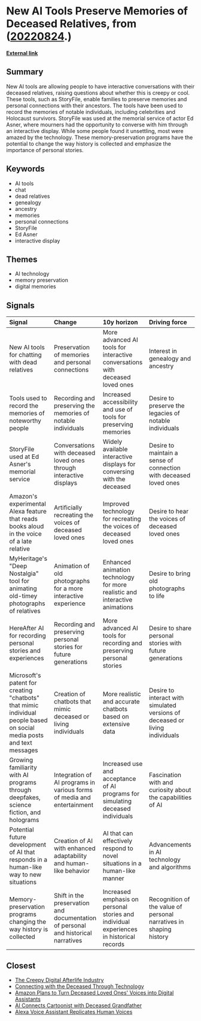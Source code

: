 # __New AI Tools Preserve Memories of Deceased Relatives__, from ([20220824](https://kghosh.substack.com/p/20220824).)

__[External link](https://www.axios.com/2022/07/13/artificial-intelligence-chatbots-dead-relatives-grandma)__



## Summary

New AI tools are allowing people to have interactive conversations with their deceased relatives, raising questions about whether this is creepy or cool. These tools, such as StoryFile, enable families to preserve memories and personal connections with their ancestors. The tools have been used to record the memories of notable individuals, including celebrities and Holocaust survivors. StoryFile was used at the memorial service of actor Ed Asner, where mourners had the opportunity to converse with him through an interactive display. While some people found it unsettling, most were amazed by the technology. These memory-preservation programs have the potential to change the way history is collected and emphasize the importance of personal stories.

## Keywords

* AI tools
* chat
* dead relatives
* genealogy
* ancestry
* memories
* personal connections
* StoryFile
* Ed Asner
* interactive display

## Themes

* AI technology
* memory preservation
* digital memories

## Signals

| Signal                                                                                                                | Change                                                                            | 10y horizon                                                                             | Driving force                                                                |
|:----------------------------------------------------------------------------------------------------------------------|:----------------------------------------------------------------------------------|:----------------------------------------------------------------------------------------|:-----------------------------------------------------------------------------|
| New AI tools for chatting with dead relatives                                                                         | Preservation of memories and personal connections                                 | More advanced AI tools for interactive conversations with deceased loved ones           | Interest in genealogy and ancestry                                           |
| Tools used to record the memories of noteworthy people                                                                | Recording and preserving the memories of notable individuals                      | Increased accessibility and use of tools for preserving memories                        | Desire to preserve the legacies of notable individuals                       |
| StoryFile used at Ed Asner's memorial service                                                                         | Conversations with deceased loved ones through interactive displays               | Widely available interactive displays for conversing with the deceased                  | Desire to maintain a sense of connection with deceased loved ones            |
| Amazon's experimental Alexa feature that reads books aloud in the voice of a late relative                            | Artificially recreating the voices of deceased loved ones                         | Improved technology for recreating the voices of deceased loved ones                    | Desire to hear the voices of deceased loved ones                             |
| MyHeritage's "Deep Nostalgia" tool for animating old-timey photographs of relatives                                   | Animation of old photographs for a more interactive experience                    | Enhanced animation technology for more realistic and interactive animations             | Desire to bring old photographs to life                                      |
| HereAfter AI for recording personal stories and experiences                                                           | Recording and preserving personal stories for future generations                  | More advanced AI tools for recording and preserving personal stories                    | Desire to share personal stories with future generations                     |
| Microsoft's patent for creating "chatbots" that mimic individual people based on social media posts and text messages | Creation of chatbots that mimic deceased or living individuals                    | More realistic and accurate chatbots based on extensive data                            | Desire to interact with simulated versions of deceased or living individuals |
| Growing familiarity with AI programs through deepfakes, science fiction, and holograms                                | Integration of AI programs in various forms of media and entertainment            | Increased use and acceptance of AI programs for simulating deceased individuals         | Fascination with and curiosity about the capabilities of AI                  |
| Potential future development of AI that responds in a human-like way to new situations                                | Creation of AI with enhanced adaptability and human-like behavior                 | AI that can effectively respond to novel situations in a human-like manner              | Advancements in AI technology and algorithms                                 |
| Memory-preservation programs changing the way history is collected                                                    | Shift in the preservation and documentation of personal and historical narratives | Increased emphasis on personal stories and individual experiences in historical records | Recognition of the value of personal narratives in shaping history           |

## Closest

* [The Creepy Digital Afterlife Industry](b3bf37e3b59a56380f056d4a3df78395)
* [Connecting with the Deceased Through Technology](f97f969e4aadfbae3dee287de4ab721d)
* [Amazon Plans to Turn Deceased Loved Ones' Voices into Digital Assistants](316c2bc07bdae32ea05595973043b766)
* [AI Connects Cartoonist with Deceased Grandfather](671d185f0e81893e18bdb04993e7d1c7)
* [Alexa Voice Assistant Replicates Human Voices](95a21e5407df1f9dfe1f323e5a827e94)